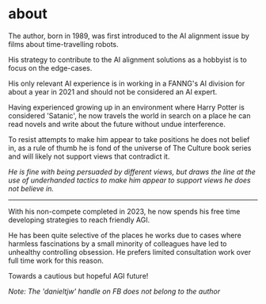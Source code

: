 # about

The author, born in 1989, was first introduced to the AI alignment issue by films about time-travelling robots.

His strategy to contribute to the AI alignment solutions as a hobbyist is to focus on the edge-cases.

His only relevant AI experience is in working in a FANNG's AI division for about a year in 2021 and should not be considered an AI expert.

Having experienced growing up in an environment where Harry Potter is considered 'Satanic', he now travels the world in search on a place he can read novels and write about the future without undue interference.

To resist attempts to make him appear to take positions he does not belief in, as a rule of thumb he is fond of the universe of The Culture book series and will likely not support views that contradict it.

_He is fine with being persuaded by different views, but draws the line at the use of underhanded tactics to make him appear to support views he does not believe in._

---

With his non-compete completed in 2023, he now spends his free time developing strategies to reach friendly AGI.

He has been quite selective of the places he works due to cases where harmless fascinations by a small minority of colleagues have led to unhealthy controlling obsession. He prefers limited consultation work over full time work for this reason.

Towards a cautious but hopeful AGI future!

_Note: The 'danieltjw' handle on FB does not belong to the author_
